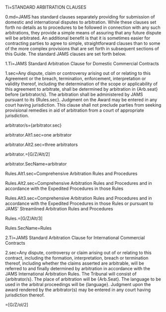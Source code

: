 Ti=STANDARD ARBITRATION CLAUSES

0.md=JAMS has standard clauses separately providing for submission of domestic and international disputes to arbitration. While these clauses set forth no details as to procedures to be followed in connection with any such arbitrations, they provide a simple means of assuring that any future dispute will be arbitrated. An additional benefit is that it is sometimes easier for contracting parties to agree to simple, straightforward clauses than to some of the more complex provisions that are set forth in subsequent sections of this Guide. The standard JAMS clauses are set forth below.

1.Ti=JAMS Standard Arbitration Clause for Domestic Commercial Contracts

1.sec=Any dispute, claim or controversy arising out of or relating to this Agreement or the breach, termination, enforcement, interpretation or validity thereof, including the determination of the scope or applicability of this agreement to arbitrate, shall be determined by arbitration in {Arb.seat} before {arbitrator/s}. The arbitration shall be administered by JAMS pursuant to its {Rules.sec}. Judgment on the Award may be entered in any court having jurisdiction. This clause shall not preclude parties from seeking provisional remedies in aid of arbitration from a court of appropriate jurisdiction.

arbitrator/s={arbitrator.sec}

arbitrator.Alt1.sec=one arbitrator

arbitrator.Alt2.sec=three arbitrators

arbitrator.=[G/Z/Alt/2]

arbitrator.SecName=arbitrator

Rules.Alt1.sec=Comprehensive Arbitration Rules and Procedures

Rules.Alt2.sec=Comprehensive Arbitration Rules and Procedures and in accordance with the Expedited Procedures in those Rules

Rules.Alt3.sec=Comprehensive Arbitration Rules and Procedures and in accordance with the Expedited Procedures in those Rules or pursuant to JAMS' Streamlined Arbitration Rules and Procedures

Rules.=[G/Z/Alt/3]

Rules.SecName=Rules

2.Ti=JAMS Standard Arbitration Clause for International Commercial Contracts

2.sec=Any dispute, controversy or claim arising out of or relating to this contract, including the formation, interpretation, breach or termination thereof, including whether the claims asserted are arbitrable, will be referred to and finally determined by arbitration in accordance with the JAMS International Arbitration Rules. The Tribunal will consist of {arbitrator/s}. The place of arbitration will be {Arb.Seat}. The language to be used in the arbitral proceedings will be {language}. Judgment upon the award rendered by the arbitrator(s) may be entered in any court having jurisdiction thereof.

=[G/Z/ol/2]
